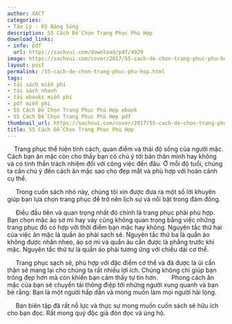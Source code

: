 ```yaml
---
author: XACT
categories:
- Tâm Lý - Kỹ Năng Sống
description: 55 Cách Để Chọn Trang Phục Phù Hợp
download_links:
- info: pdf
  url: https://sachvui.com/download/pdf/4929
image: https://sachvui.com/cover/2017/55-cach-de-chon-trang-phuc-phu-hop.jpg
layout: post
permalink: /55-cach-de-chon-trang-phuc-phu-hop.html
tags:
- tải sách miễn phí
- tải sách nhanh
- tải ebooks miễn phí
- pdf miễn phí
- 55 Cách Để Chọn Trang Phục Phù Hợp ebook
- 55 Cách Để Chọn Trang Phục Phù Hợp pdf
thumbnail_url: https://sachvui.com/cover/2017/55-cach-de-chon-trang-phuc-phu-hop.jpg
title: 55 Cách Để Chọn Trang Phục Phù Hợp
---
```


 <div class="item-desc text-justify"> <p>    Trang phục thể hiện tính cách, quan điểm và thái độ sống của người mặc. Cách bạn ăn mặc còn cho thấy bạn có chú ý tới bản thân mình hay không và có tinh thần trách nhiệm đối với công việc đến đâu. Ở mỗi độ tuổi, chúng ta cần chú ý đến cách ăn mặc sao cho đẹp mắt và phù hợp với hoàn cảnh cụ thể.</p><p>     Trong cuốn sách nhỏ này, chúng tôi xin được đưa ra một số lời khuyên giúp bạn lựa chọn trang phục để trở nên lịch sự và nổi bật trong đám đông.</p><p>     Điều đầu tiên và quan trọng nhất đó chính là trang phục phải phù hợp. Bạn chọn mặc áo sơ mi hay váy cũng không quan trọng bằng việc những trang phục đó có hợp với thời điểm bạn mặc hay không. Nguyên tắc thứ hai của việc ăn mặc là quần áo phải sạch sẽ. Nguyên tắc thứ ba là quần áo không được nhăn nheo, áo sơ mi và quần âu cần được là phẳng trước khi mặc. Nguyên tắc thứ tư là quần áo phải tương ứng với chiều dài cơ thể.</p><p>     Trang phục sạch sẽ, phù hợp với đặc điểm cơ thể và đã được là ủi cẩn thận sẽ mang lại cho chúng ta rất nhiều lợi ích. Chúng không chỉ giúp bạn trông đẹp hơn mà còn khiến bạn cảm thấy tự tin hơn.        Phong cách ăn mặc của bạn sẽ chuyển tải thông điệp tới những người xung quanh và bạn bè rằng: Bạn là một người hấp dẫn và mong muốn làm mọi người hài lòng.</p><p>     Ban biên tập đã rất nỗ lực và thực sự mong muốn cuốn sách sẽ hữu ích cho bạn đọc. Rất mong quý độc giả đón đọc và ủng hộ.</p> </div>